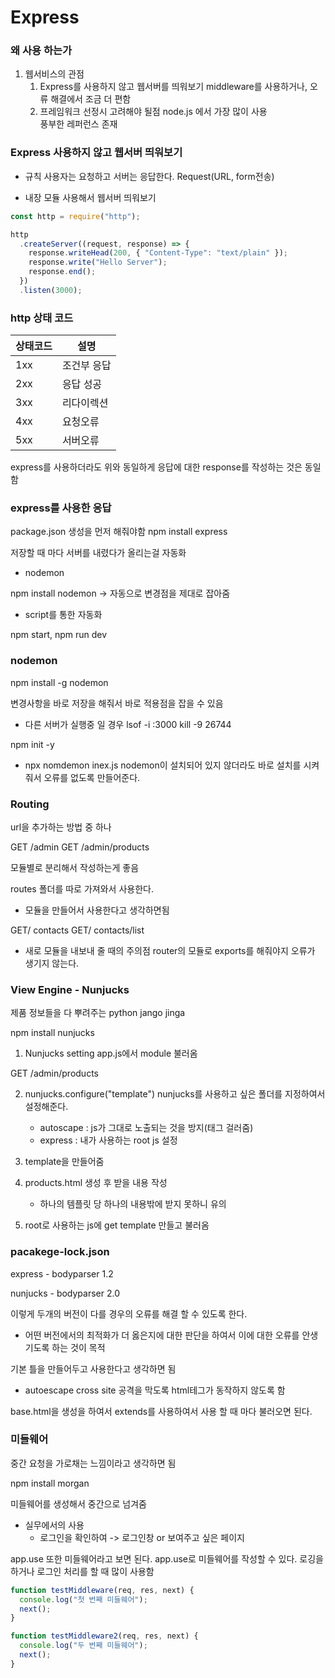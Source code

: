 # Express

### 왜 사용 하는가

1. 웹서비스의 관점
   1. Express를 사용하지 않고 웹서버를 띄워보기
      middleware를 사용하거나, 오류 해결에서 조금 더 편함
   2. 프레임워크 선정시 고려해야 될점
      node.js 에서 가장 많이 사용 <br>
      풍부한 레퍼런스 존재 <br>

### Express 사용하지 않고 웹서버 띄워보기

- 규칙
  사용자는 요청하고 서버는 응답한다.
  Request(URL, form전송)

- 내장 모듈 사용해서 웹서버 띄워보기

```js
const http = require("http");

http
  .createServer((request, response) => {
    response.writeHead(200, { "Content-Type": "text/plain" });
    response.write("Hello Server");
    response.end();
  })
  .listen(3000);
```

### http 상태 코드

| 상태코드 | 설명        |
| -------- | ----------- |
| 1xx      | 조건부 응답 |
| 2xx      | 응답 성공   |
| 3xx      | 리다이렉션  |
| 4xx      | 요청오류    |
| 5xx      | 서버오류    |

express를 사용하더라도 위와 동일하게 응답에 대한 response를 작성하는 것은 동일함

### express를 사용한 응답

package.json 생성을 먼저 해줘야함
npm install express

저장할 때 마다 서버를 내렸다가 올리는걸 자동화

- nodemon

npm install nodemon
-> 자동으로 변경점을 제대로 잡아줌

- script를 통한 자동화

npm start, npm run dev

### nodemon

npm install -g nodemon

변경사항을 바로 저장을 해줘서 바로 적용점을 잡을 수 있음

- 다른 서버가 실행중 일 경우
  lsof -i :3000
  kill -9 26744

npm init -y

- npx nomdemon inex.js
  nodemon이 설치되어 있지 않더라도 바로 설치를 시켜줘서 오류를 없도록 만들어준다.

### Routing

url을 추가하는 방법 중 하나

GET /admin
GET /admin/products

모듈별로 분리해서 작성하는게 좋음

routes 폴더를 따로 가져와서 사용한다.

- 모듈을 만들어서 사용한다고 생각하면됨

GET/ contacts
GET/ contacts/list

- 새로 모듈을 내보내 줄 때의 주의점
  router의 모듈로 exports를 해줘야지 오류가 생기지 않는다.

### View Engine - Nunjucks

제품 정보들을 다 뿌려주는
python jango jinga

npm install nunjucks

1. Nunjucks setting
   app.js에서 module 불러옴

GET /admin/products

2. nunjucks.configure("template")
   nunjucks를 사용하고 싶은 폴더를 지정하여서 설정해준다.

   - autoscape : js가 그대로 노출되는 것을 방지(태그 걸러줌)
   - express : 내가 사용하는 root js 설정

3. template을 만들어줌
4. products.html 생성 후 받을 내용 작성
   - 하나의 템플릿 당 하나의 내용밖에 받지 못하니 유의
5. root로 사용하는 js에 get template 만들고 불러옴

### pacakege-lock.json

express - bodyparser 1.2

nunjucks - bodyparser 2.0

이렇게 두개의 버전이 다를 경우의 오류를 해결 할 수 있도록 한다.

- 어떤 버전에서의 최적화가 더 옳은지에 대한 판단을 하여서 이에 대한 오류를 안생기도록 하는 것이 목적

기본 틀을 만들어두고 사용한다고 생각하면 됨

- autoescape
  cross site 공격을 막도록 html테그가 동작하지 않도록 함

base.html을 생성을 하여서 extends를 사용하여서 사용 할 때 마다 불러오면 된다.

### 미들웨어

중간 요청을 가로채는 느낌이라고 생각하면 됨

npm install morgan

미들웨어를 생성해서 중간으로 넘겨줌

- 실무에서의 사용
  - 로그인을 확인하여
    -> 로그인창 or 보여주고 싶은 페이지

app.use 또한 미들웨어라고 보면 된다.
app.use로 미들웨어를 작성할 수 있다.
로깅을 하거나 로그인 처리를 할 때 많이 사용함

```js
function testMiddleware(req, res, next) {
  console.log("첫 번째 미들웨어");
  next();
}

function testMiddleware2(req, res, next) {
  console.log("두 번째 미들웨어");
  next();
}
```
